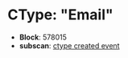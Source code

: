 # CType: "Email"

* **Block**: 578015
* **subscan**: [ctype created event](https://spiritnet.subscan.io/extrinsic/0x8e0bc9fb77c9c87e00127cbaafbceea90f1fbdce73d40eb9220a226408d44000?event=578015-58)
